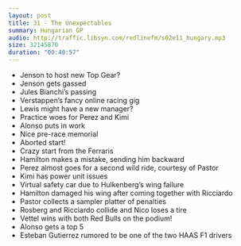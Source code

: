 ```yaml
---
layout: post
title: 31 - The Unexpectables
summary: Hungarian GP
audio: http://traffic.libsyn.com/redlinefm/s02e11_hungary.mp3
size: 32145870
duration: "00:48:57"
---
```


* Jenson to host new Top Gear?
* Jenson gets gassed
* Jules Bianchi’s passing
* Verstappen’s fancy online racing gig
* Lewis might have a new manager?
* Practice woes for Perez and Kimi
* Alonso puts in work
* Nice pre-race memorial
* Aborted start!
* Crazy start from the Ferraris
* Hamilton makes a mistake, sending him backward
* Perez almost goes for a second wild ride, courtesy of Pastor
* Kimi has power unit issues
* Virtual safety car due to Hulkenberg’s wing failure
* Hamilton damaged his wing after coming together with Ricciardo
* Pastor collects a sampler platter of penalties
* Rosberg and Ricciardo collide and Nico loses a tire
* Vettel wins with both Red Bulls on the podium!
* Alonso gets a top 5
* Esteban Gutierrez rumored to be one of the two HAAS F1 drivers

<!-- more -->

<audio src="http://traffic.libsyn.com/redlinefm/s02e11_hungary.mp3" preload="none" />

[Download MP3](http://traffic.libsyn.com/redlinefm/s02e11_hungary.mp3)
